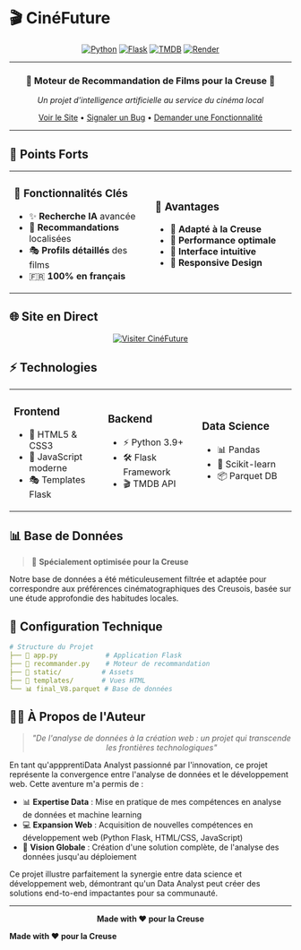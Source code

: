 # 🎬 CinéFuture

<div align="center">


[![Python](https://img.shields.io/badge/Python-3.9+-blue.svg?style=for-the-badge&logo=python&logoColor=white)](https://www.python.org/)
[![Flask](https://img.shields.io/badge/Flask-2.0.1-green.svg?style=for-the-badge&logo=flask&logoColor=white)](https://flask.palletsprojects.com/)
[![TMDB](https://img.shields.io/badge/TMDB-API-yellow.svg?style=for-the-badge&logo=themoviedatabase&logoColor=white)](https://www.themoviedb.org/)
[![Render](https://img.shields.io/badge/Render-Deploy-purple.svg?style=for-the-badge&logo=render&logoColor=white)](https://cinefuture.onrender.com)

---

### 🎥 Moteur de Recommandation de Films pour la Creuse 🎥

*Un projet d'intelligence artificielle au service du cinéma local*

[Voir le Site](https://cinefuture.onrender.com) • [Signaler un Bug](../../issues) • [Demander une Fonctionnalité](../../issues)

</div>

---

## 🌟 Points Forts

<table>
<tr>
<td width="50%">

### 🎯 Fonctionnalités Clés
- ✨ **Recherche IA** avancée
- 🎲 **Recommandations** localisées
- 🎭 **Profils détaillés** des films
- 🇫🇷 **100% en français**

</td>
<td width="50%">

### 💫 Avantages
- 🎯 **Adapté à la Creuse**
- 🚀 **Performance optimale**
- 🤝 **Interface intuitive**
- 📱 **Responsive Design**

</td>
</tr>
</table>

## 🌐 Site en Direct

<div align="center">

[![Visiter CinéFuture](https://img.shields.io/badge/CinéFuture-Visiter%20le%20Site-blue?style=for-the-badge&logo=firefox&logoColor=white)](https://cinefuture.onrender.com)

</div>

## ⚡ Technologies

<table>
<tr>
<td width="33%">

### Frontend
- 🎨 HTML5 & CSS3
- 💫 JavaScript moderne
- 🎭 Templates Flask

</td>
<td width="33%">

### Backend
- ⚡ Python 3.9+
- 🛠️ Flask Framework
- 🎬 TMDB API

</td>
<td width="33%">

### Data Science
- 📊 Pandas
- 🧠 Scikit-learn
- 📦 Parquet DB

</td>
</tr>
</table>

## 📊 Base de Données

> 🎯 **Spécialement optimisée pour la Creuse**

Notre base de données a été méticuleusement filtrée et adaptée pour correspondre aux préférences cinématographiques des Creusois, basée sur une étude approfondie des habitudes locales.

## 🔧 Configuration Technique

```yaml
# Structure du Projet
├── 📁 app.py            # Application Flask
├── 📁 recommander.py    # Moteur de recommandation
├── 📁 static/          # Assets
├── 📁 templates/       # Vues HTML
└── 📊 final_V8.parquet # Base de données
```

## 👨‍💻 À Propos de l'Auteur

<div align="center">

> *"De l'analyse de données à la création web : un projet qui transcende les frontières technologiques"*

</div>

En tant qu'appprentiData Analyst passionné par l'innovation, ce projet représente la convergence entre l'analyse de données et le développement web. Cette aventure m'a permis de :

- 📊 **Expertise Data** : Mise en pratique de mes compétences en analyse de données et machine learning
- 💻 **Expansion Web** : Acquisition de nouvelles compétences en développement web (Python Flask, HTML/CSS, JavaScript)
- 🎯 **Vision Globale** : Création d'une solution complète, de l'analyse des données jusqu'au déploiement

Ce projet illustre parfaitement la synergie entre data science et développement web, démontrant qu'un Data Analyst peut créer des solutions end-to-end impactantes pour sa communauté.

---

<div align="center">

**Made with ❤️ pour la Creuse**

</div>



**Made with ❤️ pour la Creuse**

</div>

